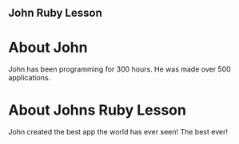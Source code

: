 John Ruby Lesson
---

# About John

John has been programming for 300 hours. He was made over 500 applications. 
# About Johns Ruby Lesson

John created the best app the world has ever seen! The best ever!

